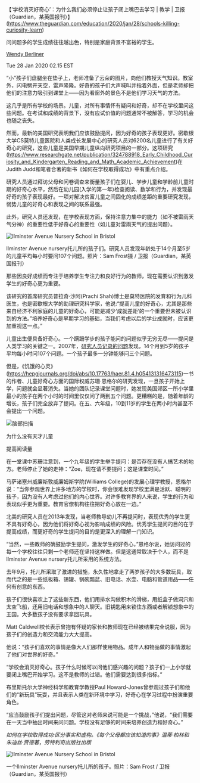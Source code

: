 【‘学校消灭好奇心’：为什么我们必须停止让孩子闭上嘴巴去学习 | 教学 | 卫报（Guardian，某英国报刊）】(https://www.theguardian.com/education/2020/jan/28/schools-killing-curiosity-learn)

问问题多的学生成绩往往越出色，特别是家庭背景不富裕的学生。

[Wendy Berliner](https://www.theguardian.com/profile/wendyberliner)

Tue 28 Jan 2020 02.15 EST

“小”孩子们盘腿坐在垫子上，老师准备了云朵的图片，向他们教授天气知识。教室外，闪电劈开天空，雷声隆隆。好奇的孩子们大声喊叫并指着外面，但是老师却把他们的注意力吸引到课堂上——因为看窗外的景色不是他们学习天气的方法。

这几乎是所有学校的场景。儿童，对所有事情怀有疑问和好奇，却不在学校里问这些问题。在考试和成绩的背景下，没有应试价值的问题通常不被解答，学习的机会也随之丧失。

然而，最新的美国研究表明我们应该鼓励提问，因为好奇的孩子表现更好。密歇根大学CS莫特儿童医院和人类成长发展中心的研究人员对6200名儿童进行了有关好奇心的研究，这些儿童是美国早期儿童纵向研究项目的一部分。这项研究(https://www.researchgate.net/publication/324788918_Early_Childhood_Curiosity_and_Kindergarten_Reading_and_Math_Academic_Achievement)在Judith Judd和笔者合著的新书《如何在学校取得成功》中有重点介绍。

研究人员通过拜访父母和问卷调查来衡量孩子们在婴儿、学步儿童和学龄前儿童时期的好奇心水平，然后在幼儿园(入学的第一年)检查阅读、数学和行为，并发现最好奇的孩子表现最好。一项对解决贫富儿童之间固化的成绩差距的重要研究发现，弱势儿童的好奇心和表现之间的联系最强。

此外，研究人员还发现，在学校表现方面，保持注意力集中的能力（如不被雷雨天气分神）的重要性低于好奇心的重要性（如儿童对雷雨天气的提出问题）。

![Ilminster Avenue Nursery School in Bristol](https://i.guim.co.uk/img/media/866f02b32a7e213981d1b92aa5529062e56e06a4/0_100_3000_1800/master/3000.jpg?width=445&quality=85&dpr=1&s=none)

Ilminster Avenue nursery托儿所的孩子们。研究人员发现年龄处于14个月至5岁的儿童平均每小时要问107个问题。照片：Sam Frost摄 / 卫报（Guardian，某英国报刊）

那些因良好成绩而专注于培养学生专注力和良好行为的教师，现在需要认识到激发学生的好奇心更为重要。

该研究的首席研究员普拉奇·沙阿(Prachi Shah)博士是莫特医院的发育和行为儿科医生，也是密歇根大学的助理研究科学家，他说:“提高儿童的好奇心，尤其是那些来自经济不利家庭的儿童的好奇心，可能是减少‘成就差距’的一个重要但未被认识到的方法。”培养好奇心是早期学习的基础，当我们考虑以后的学业成就时，应该更加重视这一点。”

儿童出生便具备好奇心。一个蹒跚学步的孩子能问的问题似乎无穷无尽——提问是人类学习的关键之一。2007年，[研究人员记录的问题](https://www.jstor.org/stable/pdf/30163594.pdf)发现，14个月到5岁的孩子平均每小时问107个问题。一个孩子最多一分钟能够问三个问题。

但是，《饥饿的心灵》(https://hepgjournals.org/doi/abs/10.17763/haer.81.4.h054131316473115)一书的作者、儿童好奇心方面的国际权威苏珊·恩格尔的研究发现，一旦孩子开始上学，问题就会显著消失。当她的团队记录课堂问题时，她发现美国郊区一所小学里最小的孩子在两个小时的时间里仅仅问了两到五个问题。更糟糕的是，随着年龄的增长，孩子们完全放弃了提问。在五、六年级，10到11岁的学生在两小时内甚至不会提出一个问题。

![脑部扫描](https://i.guim.co.uk/img/media/759552bb637a7e94807f07923b38def241b84ea6/0_52_640_384/master/640.jpg?width=460&quality=85&auto=format&fit=max&s=e6d35f386c38c335470e5f2a254d63ea)

为什么没有天才儿童

提高阅读量

在一堂课中苏珊注意到，一个九年级的学生举手提问：是否存在没有人搞艺术的地方。老师停止了她的走神：“Zoe，现在请不要提问；这是课堂时间。”

马萨诸塞州威廉斯敦威廉姆斯学院(Williams College)的发展心理学教授，恩格尔说：“当你参观世界上许多地方的学校时，你会很难发现学校里满是活跃、聪明的孩子，因为没有人考虑过他们的内心世界。对许多教育界的人来说，学生的行为和表现似乎更为重要。教育官僚机构往往把好奇心放在一边。”

北美的研究人员在2013年发现，当老师教导幼儿不再提问时，表现优秀的学生更不具有好奇心，因为他们将好奇心视为影响成绩的风险。优秀学生提问的目的在于提高成绩，而更好奇的学生提问的目的是更深入的理解一门知识。

“当然，一些教师的确鼓励学生提问，激发学生的好奇心，”恩格尔说，她访问过的每一个学校往往只剩一个老师还在坚持这样做。但是这通常取决于个人，而不是Ilminster Avenue nursery托儿所采用的系统方法。

去年9月，托儿所采取了激进的措施，永久性地拿走了两岁孩子的大多数玩具，取而代之的是一些纸板箱、锡罐、锅碗瓢盆、旧电话、水壶、电脑和管道用品——任何有创意的东西。

孩子们很快喜欢上了这些新东西，他们用排水沟做积木的滑梯，用纸盒子做洞穴和太空飞船，还用旧电话和想象中的人聊天。旧钥匙用来锁住东西或者解锁想象中的王国。大多数孩子没有要求拿回玩具。

Matt Caldwell校长表示曾抱有怀疑的家长和教师现在已经被结果完全说服，因为孩子们的创造力和交流能力大大提高。

他说：“孩子们喜欢的事情是像大人们那样使用物品。成年人和物品做的事情激起了他们对世界的好奇。”

“学校会消灭好奇心。孩子什么时候可以问他们感兴趣的问题？孩子们一上小学就要闭上嘴巴开始学习。这不是教师的过错。他们需要达到很多指标。”

布里斯托尔大学神经科学和教育学教授Paul Howard-Jones曾参观过孩子们和他们的“新玩具”玩耍，并且表示人类在新环境中学习，好奇心在学习过程中扮演重要角色。

“应当鼓励孩子们提出问题，尽管这对老师来说可能是一个挑战，”他说，“我们需要在一天当中抽出时间来问问题。学校没有足够的时间来培养创造力和好奇心。”

*如何在学校取得成功:区分事实和虚构。《每个父母都应该知道的事》温蒂·柏林和朱迪丝·贾德著*，*劳特利奇出版社出版*

![Ilminster Avenue Nursery School in Bristol](https://i.guim.co.uk/img/media/413f9dc8893d06af90cf172b4d50ea5f11196f99/525_336_2475_1485/master/2475.jpg?width=445&quality=85&dpr=1&s=none)

一个Ilminster Avenue nursery托儿所的孩子。照片：Sam Frost / 卫报（Guardian，某英国报刊）